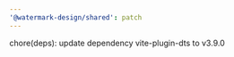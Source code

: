 ```yaml
---
'@watermark-design/shared': patch
---
```


chore(deps): update dependency vite-plugin-dts to v3.9.0
